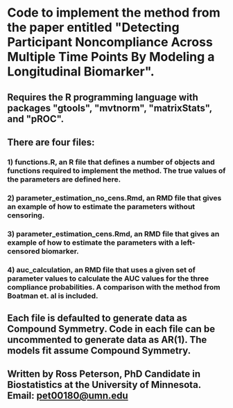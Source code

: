 # Code to implement the method from the paper entitled "Detecting Participant Noncompliance Across Multiple Time Points By Modeling a Longitudinal Biomarker".

## Requires the R programming language with packages "gtools", "mvtnorm", "matrixStats", and "pROC".

## There are four files:
### 1) functions.R, an R file that defines a number of objects and functions required to implement the method. The true values of the parameters are defined here.
### 2) parameter_estimation_no_cens.Rmd, an RMD file that gives an example of how to estimate the parameters without censoring.
### 3) parameter_estimation_cens.Rmd, an RMD file that gives an example of how to estimate the parameters with a left-censored biomarker.
### 4) auc_calculation, an RMD file that uses a given set of parameter values to calculate the AUC values for the three compliance probabilities. A comparison with the method from Boatman et. al is included.

## Each file is defaulted to generate data as Compound Symmetry. Code in each file can be uncommented to generate data as AR(1). The models fit assume Compound Symmetry.

## Written by Ross Peterson, PhD Candidate in Biostatistics at the University of Minnesota. Email: pet00180@umn.edu